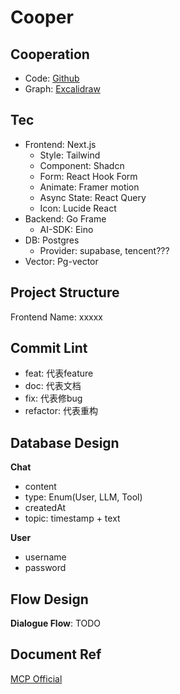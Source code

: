 # Cooper

## Cooperation

- Code: [Github](https://github.com/)
- Graph: [Excalidraw](https://excalidraw.com/)

## Tec

- Frontend: Next.js
  - Style: Tailwind
  - Component: Shadcn
  - Form: React Hook Form
  - Animate: Framer motion
  - Async State: React Query
  - Icon: Lucide React
- Backend: Go Frame
  - AI-SDK: Eino
- DB: Postgres
  - Provider: supabase, tencent???
- Vector: Pg-vector

## Project Structure

Frontend Name: xxxxx

## Commit Lint

- feat: 代表feature
- doc: 代表文档
- fix: 代表修bug
- refactor: 代表重构

## Database Design

**Chat**
- content
- type: Enum(User, LLM, Tool)
- createdAt
- topic: timestamp + text

**User**
- username
- password

## Flow Design

**Dialogue Flow**: TODO

## Document Ref

[MCP Official](https://modelcontextprotocol.io/docs/getting-started/intro)